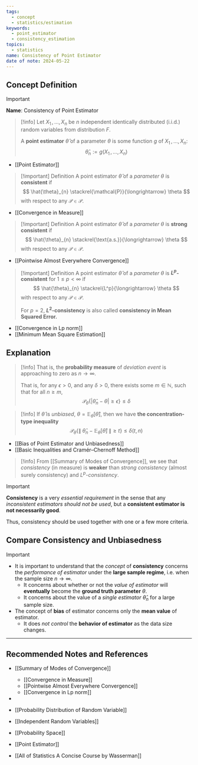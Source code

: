 ```yaml
---
tags:
  - concept
  - statistics/estimation
keywords:
  - point_estimator
  - consistency_estimation
topics:
  - statistics
name: Consistency of Point Estimator
date of note: 2024-05-22
---
```


## Concept Definition

>[!important]
>**Name**: Consistency of Point Estimator

>[!info] 
>Let $X_{1} \,{,}\ldots{,}\, X_{n}$ be $n$ independent identically distributed (i.i.d.) random variables from distribution $F$. 
>
>A **point estimator** $\hat{\theta}$ of a parameter $\theta$ is some function $g$ of $X_{1} \,{,}\ldots{,}\, X_{n}$:
>$$
>\hat{\theta}_{n} := g\left( X_{1} \,{,}\ldots{,}\, X_{n} \right)
>$$

- [[Point Estimator]]

>[!important] Definition
>A point estimator $\hat{\theta}$ of a *parameter* $\theta$  is **consistent** if
>$$
>\hat{\theta}_{n} \stackrel{\mathcal{P}}{\longrightarrow} \theta
>$$
>with respect to any $\mathcal{P}\in \mathscr{P}.$

- [[Convergence in Measure]]

>[!important] Definition
>A point estimator $\hat{\theta}$ of a *parameter* $\theta$  is **strong consistent** if
>$$
>\hat{\theta}_{n} \stackrel{\text{a.s.}}{\longrightarrow} \theta
>$$
>with respect to any $\mathcal{P}\in \mathscr{P}.$

- [[Pointwise Almost Everywhere Convergence]]

>[!important] Definition
>A point estimator $\hat{\theta}$ of a *parameter* $\theta$  is **$L^p$-consistent** for $1\le p <\infty$  if
>$$
>\hat{\theta}_{n} \stackrel{L^p}{\longrightarrow} \theta
>$$
>with respect to any $\mathcal{P}\in \mathscr{P}.$
>
>For $p=2$, **$L^2$-consistency** is also called **consistency in Mean Squared Error.**

- [[Convergence in Lp norm]]
- [[Minimum Mean Square Estimation]]



## Explanation


>[!info]
>That is, the **probability measure** of *deviation event* is approaching to zero as $n\to \infty$.
>
>That is, for any $\epsilon >0$,  and any $\delta >0$, there exists some $m\in \mathbb{N}$, such that for all $n \ge m$,
>$$
>\mathcal{P}_{\theta}\left\{ \lvert \hat{\theta}_{n}  - \theta \rvert \ge \epsilon   \right\} \le \delta
>$$ 

>[!info]
>If $\hat{\theta}$ is *unbiased*, $\theta =  \mathbb{E}_{\theta}[\hat{\theta} ]$, then we have **the concentration-type inequality**
>$$
>\mathcal{P}_{\theta}\left\{   \lVert\;  \hat{\theta}_{n} -  \mathbb{E}_{\theta}[\hat{\theta} ] \;\rVert \ge t  \right\} \leq \delta(t, n)
>$$

- [[Bias of Point Estimator and Unbiasedness]]
- [[Basic Inequalities and Cramér–Chernoff Method]]

>[!info]
>From [[Summary of Modes of Convergence]], we see that *consistency* (in measure) is **weaker** than *strong consistency* (almost surely consistency) and *$L^p$-consistency*.

>[!important]
>**Consistency** is a very *essential requirement* in the sense that any *inconsistent estimators should not be used*, but a **consistent estimator is not necessarily good**. 
>
>Thus, consistency should be used together with one or a few more criteria.


## Compare Consistency and Unbiasedness

>[!important]
>- It is important to understand that the *concept* of **consistency** concerns the *performance of estimator* under the **large sample regime**, i.e. when the sample size $n\to \infty$.
>	- It concerns about whether or not the *value of estimator* will **eventually** become the **ground truth parameter** $\theta$.
>	- It concerns about the value of a *single estimator* $\hat{\theta}_{n}$ for a large sample size.
>- The concept of **bias** of estimator concerns only the **mean value** of estimator.
>	- It does *not control* the **behavior of estimator** as the data size changes.




-----------
##  Recommended Notes and References

- [[Summary of Modes of Convergence]]
	- [[Convergence in Measure]]
	- [[Pointwise Almost Everywhere Convergence]]
	- [[Convergence in Lp norm]]

- 

- [[Probability Distribution of Random Variable]]
- [[Independent Random Variables]]
- [[Probability Space]]

- [[Point Estimator]]

- [[All of Statistics A Concise Course by Wasserman]]